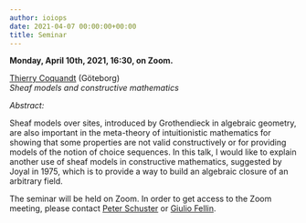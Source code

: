 ```yaml
---
author: ioiops
date: 2021-04-07 00:00:00+00:00
title: Seminar
---
```


**Monday, April 10th, 2021, 16:30, on Zoom.**

[Thierry Coquandt](https://www.gu.se/en/about/find-staff/thierrycoquand) (Göteborg)\
_Sheaf models and constructive mathematics_

*Abstract:* 

Sheaf models over sites, introduced by Grothendieck in algebraic geometry, are also important in the meta-theory of intuitionistic mathematics for showing that some properties are not valid constructively or for providing models of the notion of choice sequences. In this talk, I would like to explain another use of sheaf models in constructive mathematics, suggested by Joyal in 1975, which is to provide a way to build an algebraic closure of an arbitrary field.

The seminar will be held on Zoom. In order to get access to the Zoom meeting, please contact [Peter Schuster](http://www.di.univr.it/?ent=persona&id=21404&lang=en) or [Giulio Fellin](https://www.di.univr.it/?ent=persona&id=40478).
